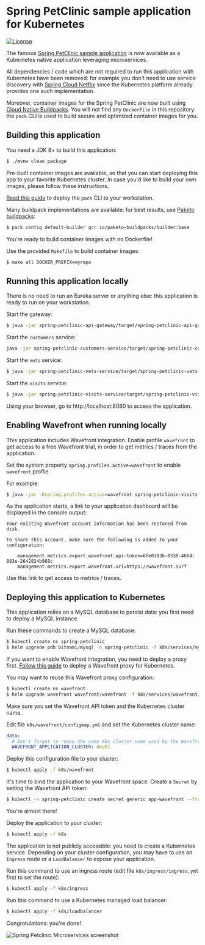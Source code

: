 # Spring PetClinic sample application for Kubernetes

[![License](https://img.shields.io/badge/License-Apache%202.0-blue.svg)](https://opensource.org/licenses/Apache-2.0)

The famous [Spring PetClinic sample application](https://github.com/spring-projects/spring-petclinic)
is now available as a Kubernetes native application leveraging microservices.

All dependencies / code which are not required to run this application with Kubernetes have been removed:
for example you don't need to use service discovery with 
[Spring Cloud Netflix](https://spring.io/projects/spring-cloud-netflix) since the Kubernetes platform
already provides one such implementation.

Moreover, container images for the Spring PetClinic are now built using [Cloud Native Buildpacks](https://buildpacks.io).
You will not find any `Dockerfile` in this repository: the `pack` CLI is used to build secure and
optimized container images for you.

## Building this application

You need a JDK 8+ to build this application:

```bash
$ ./mvnw clean package
```

Pre-built container images are available, so that you can start deploying this app to your favorite Kubernetes cluster. In case you'd like to build your own images, please follow these instructions.

[Read this guide](https://buildpacks.io/docs/install-pack/) to deploy the `pack` CLI to your workstation.

Many buildpack implementations are available: for best results, use [Paketo buildpacks](https://paketo.io):

```bash
$ pack config default-builder gcr.io/paketo-buildpacks/builder:base
```

You're ready to build container images with no Dockerfile!

Use the provided `Makefile` to build container images:

```bash
$ make all DOCKER_PREFIX=myrepo
```

## Running this application locally

There is no need to run an Eureka server or anything else: this application is ready to run on your workstation.

Start the gateway:

```bash
$ java -jar spring-petclinic-api-gateway/target/spring-petclinic-api-gateway-VERSION.jar
```

Start the `customers` service:

```bash
java -jar spring-petclinic-customers-service/target/spring-petclinic-customers-service-VERSION.jar
```

Start the `vets` service:

```bash
$ java -jar spring-petclinic-vets-service/target/spring-petclinic-vets-service-VERSION.jar
```

Start the `visits` service:

```bash
$ java -jar spring-petclinic-visits-service/target/spring-petclinic-visits-service-VERSION.jar
```

Using your browser, go to http://localhost:8080 to access the application.

## Enabling Wavefront when running locally

This application includes Wavefront integration.
Enable profile `wavefront` to get access to a free Wavefront trial, in order to get metrics / traces from the application.

Set the system property `spring.profiles.active=wavefront` to enable `wavefront` profile.

For example:

```bash
$ java -jar -Dspring.profiles.active=wavefront spring-petclinic-visits-service/target/spring-petclinic-visits-service-VERSION.jar
```

As the application starts, a link to your application dashboard will be displayed in the console output:

```
Your existing Wavefront account information has been restored from disk.

To share this account, make sure the following is added to your configuration:

	management.metrics.export.wavefront.api-token=6fe0383b-0338-4664-883e-2642824b968c
	management.metrics.export.wavefront.uri=https://wavefront.surf
```

Use this link to get access to metrics / traces.

## Deploying this application to Kubernetes

This application relies on a MySQL database to persist data: you first need to deploy a MySQL instance.

Run these commands to create a MySQL database:

```bash
$ kubectl create ns spring-petclinic
$ helm upgrade pdb bitnami/mysql -n spring-petclinic -f k8s/services/mysql/values.yml --version 6.14.4 --install
```

If you want to enable Wavefront integration, you need to deploy a proxy first. [Follow this guide](https://docs.wavefront.com/kubernetes.html)
to deploy a Wavefront proxy for Kubernetes.

You may want to reuse this Wavefront proxy configuration:

```bash
$ kubectl create ns wavefront
$ helm upgrade wavefront wavefront/wavefront -f k8s/services/wavefront/values.yml --set wavefront.url=https://vmware.wavefront.com --set wavefront.token=wavefront-api-token --set clusterName=k8s-cluster-name -n wavefront --install --version 1.2.6
```

Make sure you set the Wavefront API token and the Kubernetes cluster name.

Edit file `k8s/wavefront/configmap.yml` and set the Kubernetes cluster name:

```yaml
data:
  # Don't forget to reuse the same K8s cluster name used by the Wavefront proxy.
  WAVEFRONT_APPLICATION_CLUSTER: dev01
```

Deploy this configuration file to your cluster:

```bash
$ kubectl apply -f k8s/wavefront
```

It's time to bind the application to your Wavefront space.
Create a `Secret` by setting the Wavefront API token:

```bash
$ kubectl -n spring-petclinic create secret generic app-wavefront --from-literal=MANAGEMENT_METRICS_EXPORT_WAVEFRONT_API-TOKEN=wavefront-api-token
```

You're almost there!

Deploy the application to your cluster:

```bash
$ kubectl apply -f k8s
```

The application is not publicly accessible: you need to create a Kubernetes service. Depending on your cluster configuration, you may have to use an `Ingress` route or a `LoadBalancer` to expose your application.

Run this command to use an ingress route (edit file `k8s/ingress/ingress.yml` first to set the route):

```bash
$ kubectl apply -f k8s/ingress
```

Run this command to use a Kubernetes managed load balancer:
```bash
$ kubectl apply -f k8s/loadbalancer
```

Congratulations: you're done!

![Spring Petclinic Microservices screenshot](docs/application-screenshot.png)
